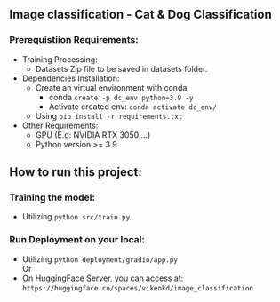 ##  Image classification - Cat & Dog Classification

###    Prerequistiion Requirements:
- Training Processing:
    - Datasets Zip file to be saved in datasets folder.
- Dependencies Installation:
    - Create an virtual environment with conda
        - conda `create -p dc_env python=3.9 -y`
        - Activate created env: `conda activate dc_env/`
    - Using `pip install -r requirements.txt`
- Other Requirements:
    - GPU (E.g: NVIDIA RTX 3050,...)
    - Python version >= 3.9

## How to run this project:
### Training the model:
- Utilizing `python src/train.py`

### Run Deployment on your local:
- Utilizing `python deployment/gradio/app.py` \
Or
- On HuggingFace Server, you can access at: `https://huggingface.co/spaces/vikenkd/image_classification` 





